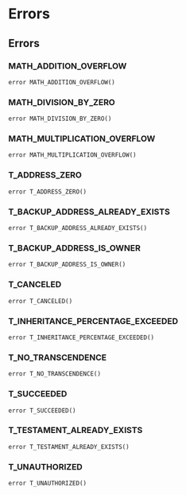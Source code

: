 # Errors











## Errors

### MATH_ADDITION_OVERFLOW

```solidity
error MATH_ADDITION_OVERFLOW()
```






### MATH_DIVISION_BY_ZERO

```solidity
error MATH_DIVISION_BY_ZERO()
```






### MATH_MULTIPLICATION_OVERFLOW

```solidity
error MATH_MULTIPLICATION_OVERFLOW()
```






### T_ADDRESS_ZERO

```solidity
error T_ADDRESS_ZERO()
```






### T_BACKUP_ADDRESS_ALREADY_EXISTS

```solidity
error T_BACKUP_ADDRESS_ALREADY_EXISTS()
```






### T_BACKUP_ADDRESS_IS_OWNER

```solidity
error T_BACKUP_ADDRESS_IS_OWNER()
```






### T_CANCELED

```solidity
error T_CANCELED()
```






### T_INHERITANCE_PERCENTAGE_EXCEEDED

```solidity
error T_INHERITANCE_PERCENTAGE_EXCEEDED()
```






### T_NO_TRANSCENDENCE

```solidity
error T_NO_TRANSCENDENCE()
```






### T_SUCCEEDED

```solidity
error T_SUCCEEDED()
```






### T_TESTAMENT_ALREADY_EXISTS

```solidity
error T_TESTAMENT_ALREADY_EXISTS()
```






### T_UNAUTHORIZED

```solidity
error T_UNAUTHORIZED()
```







